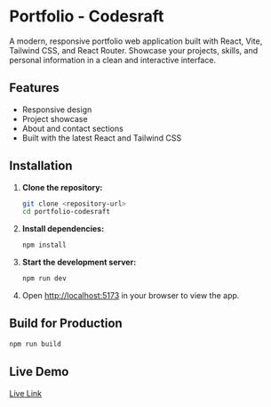 # Portfolio - Codesraft

A modern, responsive portfolio web application built with React, Vite, Tailwind CSS, and React Router. Showcase your projects, skills, and personal information in a clean and interactive interface.

## Features

- Responsive design
- Project showcase
- About and contact sections
- Built with the latest React and Tailwind CSS

## Installation

1. **Clone the repository:**
   ```bash
   git clone <repository-url>
   cd portfolio-codesraft
   ```
2. **Install dependencies:**
   ```bash
   npm install
   ```
3. **Start the development server:**
   ```bash
   npm run dev
   ```
4. Open [http://localhost:5173](http://localhost:5173) in your browser to view the app.

## Build for Production

```bash
npm run build
```

## Live Demo

[Live Link](#)
